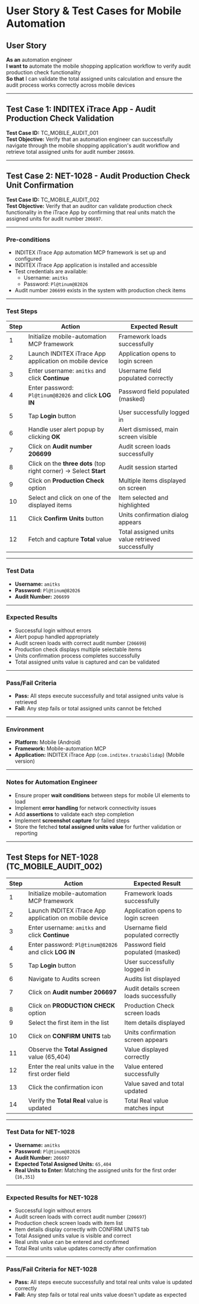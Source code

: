 # User Story & Test Cases for Mobile Automation

## User Story
**As an** automation engineer  
**I want to** automate the mobile shopping application workflow to verify audit production check functionality  
**So that** I can validate the total assigned units calculation and ensure the audit process works correctly across mobile devices  

---

## Test Case 1: INDITEX iTrace App - Audit Production Check Validation

**Test Case ID:** TC_MOBILE_AUDIT_001  
**Test Objective:** Verify that an automation engineer can successfully navigate through the mobile shopping application's audit workflow and retrieve total assigned units for audit number `206699`.

---

## Test Case 2: NET-1028 - Audit Production Check Unit Confirmation

**Test Case ID:** TC_MOBILE_AUDIT_002  
**Test Objective:** Verify that an auditor can validate production check functionality in the iTrace App by confirming that real units match the assigned units for audit number `206697`.

---

### Pre-conditions
- INDITEX iTrace App automation MCP framework is set up and configured  
- INDITEX iTrace App application is installed and accessible  
- Test credentials are available:  
  - Username: `amitks`  
  - Password: `Pl@tinum@82026`  
- Audit number `206699` exists in the system with production check items  

---

### Test Steps

| Step | Action | Expected Result |
|------|--------|------------------|
| 1 | Initialize mobile-automation MCP framework | Framework loads successfully |
| 2 | Launch INDITEX iTrace App application on mobile device | Application opens to login screen |
| 3 | Enter username: `amitks` and click **Continue** | Username field populated correctly |
| 4 | Enter password: `Pl@tinum@82026` and click **LOG IN** | Password field populated (masked) |
| 5 | Tap **Login** button | User successfully logged in |
| 6 | Handle user alert popup by clicking **OK** | Alert dismissed, main screen visible |
| 7 | Click on **Audit number 206699** | Audit screen loads successfully |
| 8 | Click on the **three dots** (top right corner) → Select **Start** | Audit session started |
| 9 | Click on **Production Check** option | Multiple items displayed on screen |
| 10 | Select and click on one of the displayed items | Item selected and highlighted |
| 11 | Click **Confirm Units** button | Units confirmation dialog appears |
| 12 | Fetch and capture **Total** value | Total assigned units value retrieved successfully |

---

### Test Data
- **Username:** `amitks`  
- **Password:** `Pl@tinum@82026`  
- **Audit Number:** `206699`  

---

### Expected Results
- Successful login without errors  
- Alert popup handled appropriately  
- Audit screen loads with correct audit number (`206699`)  
- Production check displays multiple selectable items  
- Units confirmation process completes successfully  
- Total assigned units value is captured and can be validated  

---

### Pass/Fail Criteria
- **Pass:** All steps execute successfully and total assigned units value is retrieved  
- **Fail:** Any step fails or total assigned units cannot be fetched  

---

### Environment
- **Platform:** Mobile (Android)  
- **Framework:** Mobile-automation MCP  
- **Application:** INDITEX iTrace App (`com.inditex.trazabilidap`) (Mobile version)  

---

### Notes for Automation Engineer
- Ensure proper **wait conditions** between steps for mobile UI elements to load  
- Implement **error handling** for network connectivity issues  
- Add **assertions** to validate each step completion  
- Implement **screenshot capture** for failed steps  
- Store the fetched **total assigned units value** for further validation or reporting  

---

## Test Steps for NET-1028 (TC_MOBILE_AUDIT_002)

| Step | Action | Expected Result |
|------|--------|------------------|
| 1 | Initialize mobile-automation MCP framework | Framework loads successfully |
| 2 | Launch INDITEX iTrace App application on mobile device | Application opens to login screen |
| 3 | Enter username: `amitks` and click **Continue** | Username field populated correctly |
| 4 | Enter password: `Pl@tinum@82026` and click **LOG IN** | Password field populated (masked) |
| 5 | Tap **Login** button | User successfully logged in |
| 6 | Navigate to Audits screen | Audits list displayed |
| 7 | Click on **Audit number 206697** | Audit details screen loads successfully |
| 8 | Click on **PRODUCTION CHECK** option | Production Check screen loads |
| 9 | Select the first item in the list | Item details displayed |
| 10 | Click on **CONFIRM UNITS** tab | Units confirmation screen appears |
| 11 | Observe the **Total Assigned** value (65,404) | Value displayed correctly |
| 12 | Enter the real units value in the first order field | Value entered successfully |
| 13 | Click the confirmation icon | Value saved and total updated |
| 14 | Verify the **Total Real** value is updated | Total Real value matches input |

---

### Test Data for NET-1028
- **Username:** `amitks`  
- **Password:** `Pl@tinum@82026`  
- **Audit Number:** `206697`  
- **Expected Total Assigned Units:** `65,404`  
- **Real Units to Enter:** Matching the assigned units for the first order (`16,351`)

---

### Expected Results for NET-1028
- Successful login without errors  
- Audit screen loads with correct audit number (`206697`)  
- Production check screen loads with item list  
- Item details display correctly with CONFIRM UNITS tab  
- Total Assigned units value is visible and correct  
- Real units value can be entered and confirmed  
- Total Real units value updates correctly after confirmation  

---

### Pass/Fail Criteria for NET-1028
- **Pass:** All steps execute successfully and total real units value is updated correctly  
- **Fail:** Any step fails or total real units value doesn't update as expected  
